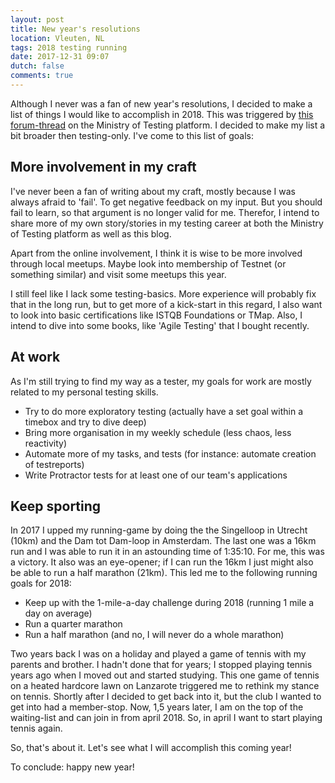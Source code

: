 ```yaml
---
layout: post
title: New year's resolutions
location: Vleuten, NL
tags: 2018 testing running
date: 2017-12-31 09:07
dutch: false
comments: true
---
```

Although I never was a fan of new year's resolutions, I decided to make a list of things I would like to accomplish in 2018. This was triggered by [this forum-thread](https://club.ministryoftesting.com/t/testing-new-years-resolutions/12305/5) on the Ministry of Testing platform. I decided to make my list a bit broader then testing-only. I've come to this list of goals:

## More involvement in my craft
I've never been a fan of writing about my craft, mostly because I was always afraid to 'fail'. To get negative feedback on my input. But you should fail to learn, so that argument is no longer valid for me. Therefor, I intend to share more of my own story/stories in my testing career at both the Ministry of Testing platform as well as this blog.

Apart from the online involvement, I think it is wise to be more involved through local meetups. Maybe look into membership of Testnet (or something similar) and visit some meetups this year.

I still feel like I lack some testing-basics. More experience will probably fix that in the long run, but to get more of a kick-start in this regard, I also want to look into basic certifications like ISTQB Foundations or TMap. Also, I intend to dive into some books, like 'Agile Testing' that I bought recently.

## At work
As I'm still trying to find my way as a tester, my goals for work are mostly related to my personal testing skills.
- Try to do more exploratory testing (actually have a set goal within a timebox and try to dive deep)
- Bring more organisation in my weekly schedule (less chaos, less reactivity)
- Automate more of my tasks, and tests (for instance: automate creation of testreports)
- Write Protractor tests for at least one of our team's applications 

## Keep sporting
In 2017 I upped my running-game by doing the the Singelloop in Utrecht (10km) and the Dam tot Dam-loop in Amsterdam. The last one  was a 16km run and I was able to run it in an astounding time of 1:35:10. For me, this was a victory. It also was an eye-opener; if I can run the 16km I just might also be able to run a half marathon (21km). This led me to the following running goals for 2018: 
- Keep up with the 1-mile-a-day challenge during 2018 (running 1 mile a day on average)
- Run a quarter marathon 
- Run a half marathon (and no, I will never do a whole marathon)

Two years back I was on a holiday and played a game of tennis with my parents and brother. I hadn't done that for years; I stopped playing tennis years ago when I moved out and started studying. This one game of tennis on a heated hardcore lawn on Lanzarote triggered me to rethink my stance on tennis. Shortly after I decided to get back into it, but the club I wanted to get into had a member-stop. Now, 1,5 years later, I am on the top of the waiting-list and can join in from april 2018. So, in april I want to start playing tennis again.

So, that's about it. Let's see what I will accomplish this coming year!

To conclude: happy new year!
